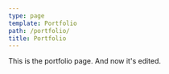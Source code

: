 ```yaml
---
type: page
template: Portfolio
path: /portfolio/
title: Portfolio
---
```

This is the portfolio page. And now it's edited.